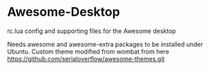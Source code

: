 Awesome-Desktop 
===============

rc.lua config and supporting files for the Awesome desktop

Needs awesome and awesome-extra packages to be installed under Ubuntu. 
Custom theme modified from wombat from here https://github.com/serialoverflow/awesome-themes.git


